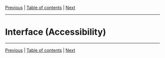 [Previous](Architecture.md) | [Table of contents](README.md) | [Next](Quality.md)
***
# **Interface (Accessibility)**



***
[Previous](Architecture.md) | [Table of contents](README.md) | [Next](Quality.md)
